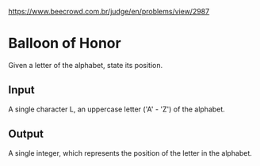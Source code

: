 https://www.beecrowd.com.br/judge/en/problems/view/2987

# Balloon of Honor

Given a letter of the alphabet, state its position.

## Input

A single character L, an uppercase letter ('A' - 'Z') of the alphabet.

## Output

A single integer, which represents the position of the letter in the alphabet.
